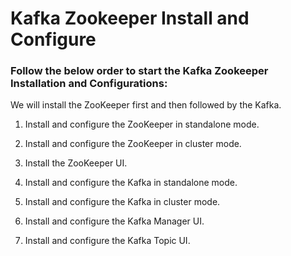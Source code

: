 # Kafka Zookeeper Install and Configure

### Follow the below order to start the Kafka Zookeeper Installation and Configurations:
 
We will install the ZooKeeper first and then followed by the Kafka.
 
1. Install and configure the ZooKeeper in standalone mode.

2. Install and configure the ZooKeeper in cluster mode.

3. Install the ZooKeeper UI.

4. Install and configure the Kafka in standalone mode.

5. Install and configure the Kafka in cluster mode.

6. Install and configure the Kafka Manager UI.

7. Install and configure the Kafka Topic UI.
